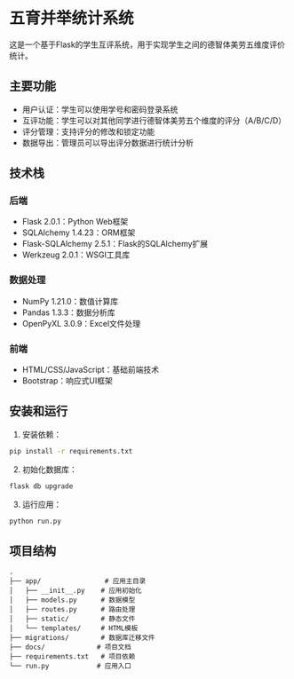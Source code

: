 # 五育并举统计系统

这是一个基于Flask的学生互评系统，用于实现学生之间的德智体美劳五维度评价统计。

## 主要功能

- 用户认证：学生可以使用学号和密码登录系统
- 互评功能：学生可以对其他同学进行德智体美劳五个维度的评分（A/B/C/D）
- 评分管理：支持评分的修改和锁定功能
- 数据导出：管理员可以导出评分数据进行统计分析

## 技术栈

### 后端
- Flask 2.0.1：Python Web框架
- SQLAlchemy 1.4.23：ORM框架
- Flask-SQLAlchemy 2.5.1：Flask的SQLAlchemy扩展
- Werkzeug 2.0.1：WSGI工具库

### 数据处理
- NumPy 1.21.0：数值计算库
- Pandas 1.3.3：数据分析库
- OpenPyXL 3.0.9：Excel文件处理

### 前端
- HTML/CSS/JavaScript：基础前端技术
- Bootstrap：响应式UI框架

## 安装和运行

1. 安装依赖：
```bash
pip install -r requirements.txt
```

2. 初始化数据库：
```bash
flask db upgrade
```

3. 运行应用：
```bash
python run.py
```

## 项目结构

```
.
├── app/                # 应用主目录
│   ├── __init__.py    # 应用初始化
│   ├── models.py      # 数据模型
│   ├── routes.py      # 路由处理
│   ├── static/        # 静态文件
│   └── templates/     # HTML模板
├── migrations/        # 数据库迁移文件
├── docs/             # 项目文档
├── requirements.txt   # 项目依赖
└── run.py            # 应用入口
```